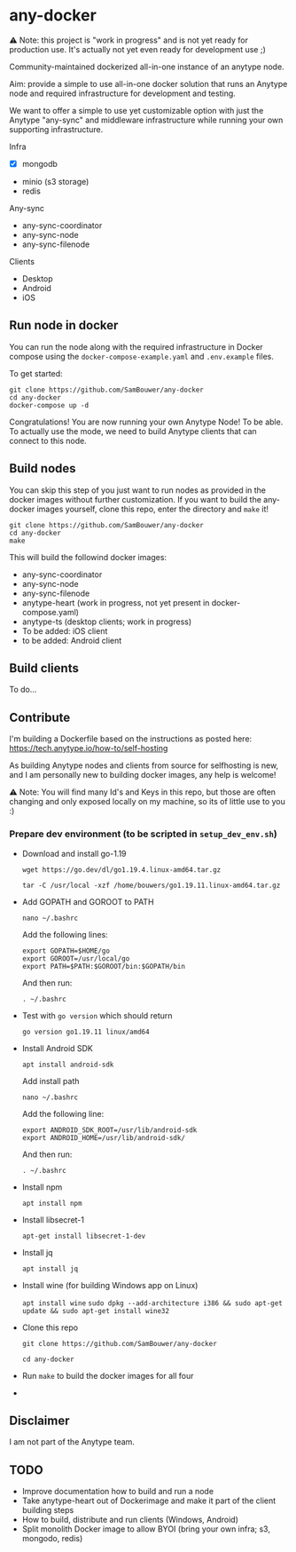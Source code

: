 # any-docker

⚠️ Note: this project is "work in progress" and is not yet ready for production use. It's actually not yet even ready for development use ;)

Community-maintained dockerized all-in-one instance of an anytype node.

Aim: provide a simple to use all-in-one docker solution that runs an Anytype node and required infrastructure for development and testing.

We want to offer a simple to use yet customizable option with just the Anytype "any-sync" and middleware infrastructure while running your own supporting infrastructure.

Infra
- [x] mongodb
* minio (s3 storage)
* redis

Any-sync
* any-sync-coordinator
* any-sync-node
* any-sync-filenode

Clients 
* Desktop
* Android 
* iOS

## Run node in docker

You can run the node along with the required infrastructure in Docker compose using the `docker-compose-example.yaml` and `.env.example` files. 

To get started:

```
git clone https://github.com/SamBouwer/any-docker
cd any-docker
docker-compose up -d
```

Congratulations! You are now running your own Anytype Node! To be able. To actually use the mode, we need to build Anytype clients that can connect to this node. 

## Build nodes

You can skip this step of you just want to run nodes as provided in the docker images without further customization. If you want to build the any-docker images yourself, clone this repo, enter the directory and `make` it!

```
git clone https://github.com/SamBouwer/any-docker
cd any-docker
make
```

This will build the followind docker images:

- any-sync-coordinator
- any-sync-node
- any-sync-filenode
- anytype-heart (work in progress, not yet present in docker-compose.yaml)
- anytype-ts (desktop clients; work in progress)
- To be added: iOS client
- to be added: Android client

## Build clients

To do...

## Contribute

I'm building a Dockerfile based on the instructions as posted here: https://tech.anytype.io/how-to/self-hosting

As building Anytype nodes and clients from source for selfhosting is new, and I am personally new to building docker images, any help is welcome!

⚠️ Note: You will find many Id's and Keys in this repo, but those are often changing and only exposed locally on my machine, so its of little use to you :)

### Prepare dev environment (to be scripted in `setup_dev_env.sh`)

- Download and install go-1.19
  
  `wget https://go.dev/dl/go1.19.4.linux-amd64.tar.gz`
  
  `tar -C /usr/local -xzf /home/bouwers/go1.19.11.linux-amd64.tar.gz`

- Add GOPATH and GOROOT to PATH
  
  `nano ~/.bashrc`
  
  Add the following lines:
  
  ```
  export GOPATH=$HOME/go
  export GOROOT=/usr/local/go
  export PATH=$PATH:$GOROOT/bin:$GOPATH/bin
  ```
  
  And then run:
  
  `. ~/.bashrc`
  
- Test with `go version` which should return
  
  `go version go1.19.11 linux/amd64`

- Install Android SDK

  `apt install android-sdk`

  Add install path
  
  `nano ~/.bashrc`

  Add the following line:
  
  ```
  export ANDROID_SDK_ROOT=/usr/lib/android-sdk
  export ANDROID_HOME=/usr/lib/android-sdk/
  ```
  
  And then run:
  
  `. ~/.bashrc`

- Install npm

  `apt install npm`

- Install libsecret-1

  `apt-get install libsecret-1-dev`

- Install jq
  
  `apt install jq`
  
- Install wine (for building Windows app on Linux)
  
  `apt install wine`
  `sudo dpkg --add-architecture i386 && sudo apt-get update &&
  sudo apt-get install wine32`
  
- Clone this repo
  
  `git clone https://github.com/SamBouwer/any-docker`
  
  `cd any-docker`
  
- Run `make` to build the docker images for all four
- 

## Disclaimer

I am not part of the Anytype team.

## TODO

* Improve documentation how to build and run a node
* Take anytype-heart out of Dockerimage and make it part of the client building steps
* How to build, distribute and run clients (Windows, Android)
* Split monolith Docker image to allow BYOI (bring your own infra; s3, mongodo, redis)
